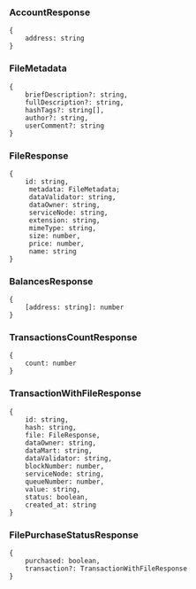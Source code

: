 ### AccountResponse

````
{
    address: string
}
````

### FileMetadata

````
{
    briefDescription?: string,
    fullDescription?: string,
    hashTags?: string[],
    author?: string,
    userComment?: string
}
````

### FileResponse

````
{
    id: string,
     metadata: FileMetadata;
     dataValidator: string,
     dataOwner: string,
     serviceNode: string,
     extension: string,
     mimeType: string,
     size: number,
     price: number,
     name: string  
}
````

### BalancesResponse

````
{
    [address: string]: number
}
````

### TransactionsCountResponse

````
{
    count: number
}
````

### TransactionWithFileResponse 

````
{
    id: string,
    hash: string,
    file: FileResponse,
    dataOwner: string,
    dataMart: string,
    dataValidator: string,
    blockNumber: number,
    serviceNode: string,
    queueNumber: number,
    value: string,
    status: boolean,
    created_at: string
}
````

### FilePurchaseStatusResponse

````
{
    purchased: boolean,
    transaction?: TransactionWithFileResponse
}
````
